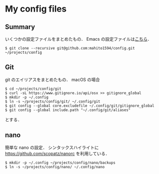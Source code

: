 # My config files

## Summary
いくつかの設定ファイルをまとめたもの．
Emacs の設定ファイルは[こちら](https://github.com/mahito1594/dotemacs)．

```
$ git clone --recursive git@github.com:mahito1594/config.git ~/projects/config
```

## Git
git のエイリアスをまとめたもの．
macOS の場合

```
$ cd ~/projects/config/git
$ curl -sL https://www.gitignore.io/api/osx >> gitignore_global
$ mkdir -p ~/.config
$ ln -s ~/projects/config/git/ ~/.config/git
$ git config --global core.excludefile ~/.config/git/gitignore_global
$ git config --global include.path "~/.config/git/aliases"
```
とする．

## nano
簡単な nano の設定．
シンタックスハイライトに https://github.com/scopatz/nanorc を利用している．

```
$ mkdir -p ~/.config ~/projects/config/nano/backups
$ ln -s ~/projects/config/nano/ ~/.config/nano
```
